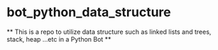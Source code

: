 # bot_python_data_structure

** This is a repo to utilize data structure such as linked lists and trees, stack, heap ...etc in a Python Bot **

<!-- Projet Bot discord B2 :

1 - (4 points) - Via une liste chainée, une pile ou une file, créer un système de d'historique des commandes de votre bot. Ce système devra avoir comme fonctionnalités :

    - de quoi voir la dernière commande rentrée DONE
    - de quoi voir toutes les commandes rentrée par un utilisateur depuis sa première connexion
    - de quoi se déplacer dans cet historique (en avant et en arrière)
    - de quoi vider l'historique

2 - (2 points) - Via une file, créer un systeme permettant de protéger l'intégrité de l'historique, pour cela il faudra trouver un moyen de limiter l'accès à l'historique pour qu'une seule personne à la fois ne puisse travailler dessus.

3 - (4 points) - Via un arbre binaire ou non, créer un système de discution permettant de faire un questionnaire à l'utilisateur. L'utilisateur pourra appeler une commande "help" permettant de
lancer la conversation et le bot tentera de définir son besoin en lui posant une série de questions prédéfinies, à la fin de la conversation une réponse sera donné au besoin.
les sujets que devra aborder sont libre.
    De plus la gestion des discutions avec le bot doit avoir un certain nombre de commandes :
    - "reset" : permettra de recommencer la discution
    - "speak about X" : permettra de savoir si un sujet est traité par le bot ou non (exemple : speak about python dira si oui ou non le bot parle de python)

4 - (2 points) - Via une hashtable, stocker soit l'historique, soit l'avancement des conversations afin que les données soient liées à l'utilisateur. La clef de la table devra donc être une
donnée représentant l'id du compte discord d'un utilisateur et la donnée, pour l'historique par exemple, une instance de la liste chainée qui ne stockera que les commandes de cet
utilisateur.

5 - (2 points) - Trouver une solution afin que lorsque que le bot s'arrête ses données stockées dans les différentes structures et collections crées précédement se soient pas perdues.
Vous êtes libre d'utiliser ce que vous voulez pour stocker les données, un fichier texte, un fichier Json, une base de données ...

6 - (6 points) - Pour avoir les points restants, vous êtes libre de rajouter toutes les fonctionnalités que vous voulez à votre bot discord.

Attention, Les listes chainées, les files, les arbres et les hashmap doivent être créés à la main et ne doivent pas venir de modules et packages python.
Le rendu devra se faire pour le 15 Mai (date de notre dernier cours ensemble) avant minuit sous la forme d'un lien vers un repository github.
Chaque journée de retard aura un malus de -5 points sur la note finale. -->
